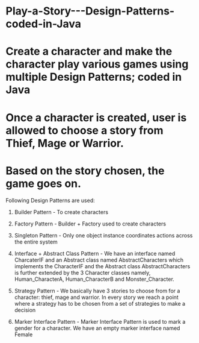 # Play-a-Story---Design-Patterns-coded-in-Java
# Create a character and make the character play various games using multiple Design Patterns; coded in Java
# Once a character is created, user is allowed to choose a story from Thief, Mage or Warrior.
# Based on the story chosen, the game goes on.

Following Design Patterns are used:

1. Builder Pattern - To create characters

2. Factory Pattern - Builder + Factory used to create characters

3. Singleton Pattern - Only one object instance coordinates actions across the entire system

4. Interface + Abstract Class Pattern - We have an interface named CharcaterIF and an Abstract class named AbstractCharacters 
which implements the CharacterIF and the Abstract class AbstractCharacters is further extended by the 3 Character classes namely, 
Human_CharacterA, Human_CharacterB and Monster_Character.

5. Strategy Pattern - We basically have 3 stories to choose from for a character: thief, mage and warrior. 
In every story we reach a point where a strategy has to be chosen from a set of strategies to make a decision

6. Marker Interface Pattern - Marker Interface Pattern is used to mark a gender for a character. 
We have an empty marker interface named Female
